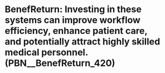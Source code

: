 # BenefReturn: __Investing in these systems can improve workflow efficiency, enhance patient care, and potentially attract highly skilled medical personnel.__ (PBN__BenefReturn_420)

